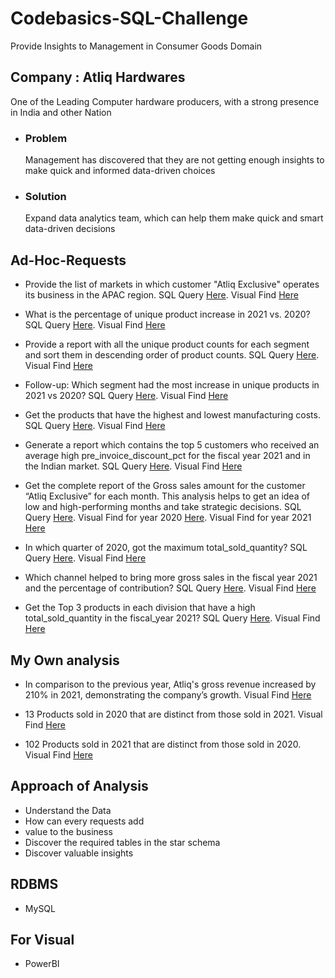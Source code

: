 # Codebasics-SQL-Challenge
 Provide Insights to Management in Consumer Goods Domain

## Company : Atliq Hardwares
One of the Leading Computer hardware producers, with a strong presence in India and other Nation

- ### Problem
    Management has discovered that they are not getting enough insights to make quick and informed data-driven choices
- ### Solution
    Expand data analytics team, which can help them make quick and smart data-driven decisions

## Ad-Hoc-Requests

- Provide the list of markets in which customer "Atliq Exclusive" operates its business in the APAC region. SQL Query [Here](https://github.com/Manav-56/Codebasics-SQL-Challenge/blob/main/Final_Query.sql#L1).  Visual Find [Here](https://github.com/Manav-56/Codebasics-SQL-Challenge/blob/main/Visual/Query_1_Visual.png)

- What is the percentage of unique product increase in 2021 vs. 2020?  SQL Query [Here](https://github.com/Manav-56/Codebasics-SQL-Challenge/blob/main/Final_Query.sql#L9).  Visual Find [Here](https://github.com/Manav-56/Codebasics-SQL-Challenge/blob/main/Visual/Query_2_Visual.png)

- Provide a report with all the unique product counts for each segment and sort them in descending order of product counts.  SQL Query [Here](https://github.com/Manav-56/Codebasics-SQL-Challenge/blob/main/Final_Query.sql#L26).  Visual Find [Here](https://github.com/Manav-56/Codebasics-SQL-Challenge/blob/main/Visual/Query_3_final.png)

- Follow-up: Which segment had the most increase in unique products in 2021 vs 2020? SQL Query [Here](https://github.com/Manav-56/Codebasics-SQL-Challenge/blob/main/Final_Query.sql#L34).  Visual Find [Here](https://github.com/Manav-56/Codebasics-SQL-Challenge/blob/main/Visual/Query_4_Visual.png)

- Get the products that have the highest and lowest manufacturing costs. SQL Query [Here](https://github.com/Manav-56/Codebasics-SQL-Challenge/blob/main/Final_Query.sql#L59).  Visual Find [Here](https://github.com/Manav-56/Codebasics-SQL-Challenge/blob/main/Visual/Query_5_Visual.png)

- Generate a report which contains the top 5 customers who received an average high pre_invoice_discount_pct for the fiscal year 2021 and in the Indian market.  SQL Query [Here](https://github.com/Manav-56/Codebasics-SQL-Challenge/blob/main/Final_Query.sql#L73).  Visual Find [Here](https://github.com/Manav-56/Codebasics-SQL-Challenge/blob/main/Visual/Query_6_Visual.png)

- Get the complete report of the Gross sales amount for the customer “Atliq Exclusive” for each month. This analysis helps to get an idea of low and high-performing months and take strategic decisions.  SQL Query [Here](https://github.com/Manav-56/Codebasics-SQL-Challenge/blob/main/Final_Query.sql#L87).  Visual Find for year 2020 [Here](https://github.com/Manav-56/Codebasics-SQL-Challenge/blob/main/Visual/q-7%202020.png). Visual Find for year 2021 [Here](https://github.com/Manav-56/Codebasics-SQL-Challenge/blob/main/Visual/q-7-2021.png)

- In which quarter of 2020, got the maximum total_sold_quantity?  SQL Query [Here](https://github.com/Manav-56/Codebasics-SQL-Challenge/blob/main/Final_Query.sql#L101).  Visual Find [Here](https://github.com/Manav-56/Codebasics-SQL-Challenge/blob/main/Visual/Query_8_Visual.png)

- Which channel helped to bring more gross sales in the fiscal year 2021 and the percentage of contribution?  SQL Query [Here](https://github.com/Manav-56/Codebasics-SQL-Challenge/blob/main/Final_Query.sql#L120).  Visual Find [Here](https://github.com/Manav-56/Codebasics-SQL-Challenge/blob/main/Visual/channels.png)

- Get the Top 3 products in each division that have a high total_sold_quantity in the fiscal_year 2021?  SQL Query [Here](https://github.com/Manav-56/Codebasics-SQL-Challenge/blob/main/Final_Query.sql#L159).  Visual Find [Here](https://github.com/Manav-56/Codebasics-SQL-Challenge/blob/main/Visual/Query_10_Visual.png)


## My Own analysis

- In comparison to the previous year, Atliq's gross revenue increased by 210% in 2021, demonstrating the company’s growth.  Visual Find [Here](https://github.com/Manav-56/Codebasics-SQL-Challenge/blob/main/Visual/total_sales.png)

- 13 Products sold in 2020 that are distinct from those sold in 2021. Visual Find [Here](https://github.com/Manav-56/Codebasics-SQL-Challenge/blob/main/Visual/distinct_product_sales.png)

- 102 Products sold in 2021 that are distinct from those sold in 2020.  Visual Find [Here](https://github.com/Manav-56/Codebasics-SQL-Challenge/blob/main/Visual/distinct_product_sales.png)

## Approach of Analysis

- Understand the Data
- How can every requests add
- value to the business
- Discover the required tables in the star schema
- Discover valuable insights

## RDBMS

- MySQL

## For Visual

- PowerBI




